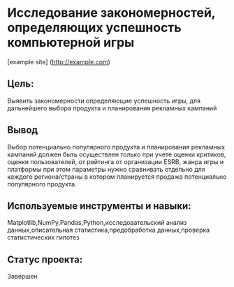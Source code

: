 # Исследование закономерностей, определяющих успешность компьютерной игры
[example site] (http://example.com)
## Цель:
Выявить закономерности определяющие успешность игры, для дальнейшего выбора продукта и планирования рекламных кампаний
## Вывод
Выбор потенциально популярного продукта и планирования рекламных кампаний должен быть осуществлен только при учете оценки критиков, оценки пользователей, от рейтинга от организации ESRB, жанра игры и платформы при этом параметры нужно сравнивать отдельно для каждого региона/страны в котором планируется продажа потенциально популярного продукта.
## Используемые инструменты и навыки:
Matplotlib,NumPy,Pandas,Python,исследовательский анализ данных,описательная статистика,предобработка данных,проверка статистических гипотез 
## Статус проекта:
Завершен
